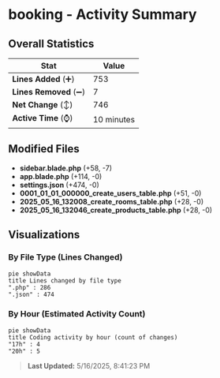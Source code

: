 # booking - Activity Summary 

## Overall Statistics

| Stat                   | Value                                                             |
| ---------------------- | ----------------------------------------------------------------- |
| **Lines Added** (➕)   | 753                                          |
| **Lines Removed** (➖) | 7                                        |
| **Net Change** (↕)    | 746                |
| **Active Time** (⌚)   | 10 minutes |


## Modified Files
- **sidebar.blade.php** (+58, -7)
- **app.blade.php** (+114, -0)
- **settings.json** (+474, -0)
- **0001_01_01_000000_create_users_table.php** (+51, -0)
- **2025_05_16_132008_create_rooms_table.php** (+28, -0)
- **2025_05_16_132046_create_products_table.php** (+28, -0)

## Visualizations

### By File Type (Lines Changed)

```mermaid
pie showData
title Lines changed by file type
".php" : 286
".json" : 474
```

### By Hour (Estimated Activity Count)

```mermaid
pie showData
title Coding activity by hour (count of changes)
"17h" : 4
"20h" : 5
```


> **Last Updated:** 5/16/2025, 8:41:23 PM